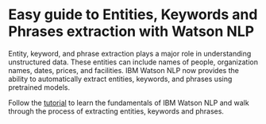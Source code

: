 # Easy guide to Entities, Keywords and Phrases extraction with Watson NLP

Entity, keyword, and phrase extraction plays a major role in understanding unstructured data. These entities can include names of people, organization names, dates, prices, and facilities. IBM Watson NLP now provides the ability to automatically extract entities, keywords, and phrases using pretrained models. 

Follow the [tutorial](https://developer.ibm.com/tutorials/entity-extraction-using-watson-nlp/) to learn the fundamentals of IBM Watson NLP and walk through the process of extracting entities, keywords and phrases.
